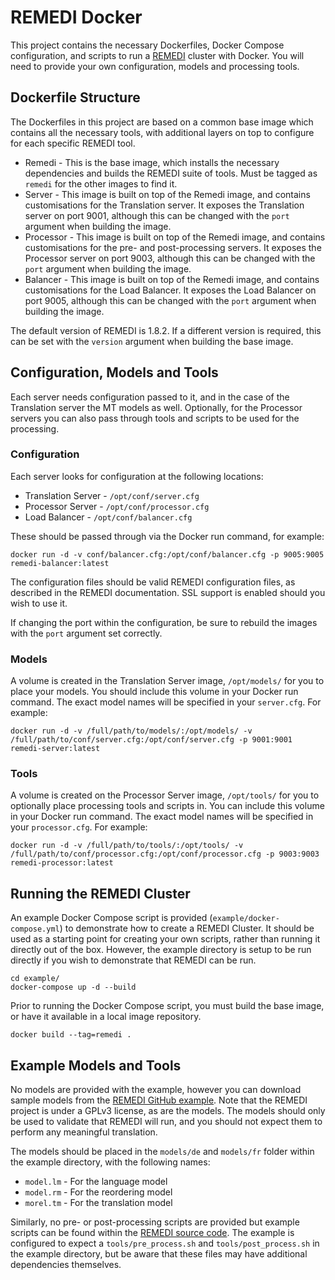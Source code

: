 # REMEDI Docker

This project contains the necessary Dockerfiles, Docker Compose configuration, and scripts to run a [REMEDI](https://github.com/ivan-zapreev/Distributed-Translation-Infrastructure/) cluster with Docker. You will need to provide your own configuration, models and processing tools.

## Dockerfile Structure

The Dockerfiles in this project are based on a common base image which contains all the necessary tools, with additional layers on top to configure for each specific REMEDI tool.

* Remedi - This is the base image, which installs the necessary dependencies and builds the REMEDI suite of tools. Must be tagged as `remedi` for the other images to find it.
* Server - This image is built on top of the Remedi image, and contains customisations for the Translation server. It exposes the Translation server on port 9001, although this can be changed with the `port` argument when building the image.
* Processor - This image is built on top of the Remedi image, and contains customisations for the pre- and post-processing servers. It exposes the Processor server on port 9003, although this can be changed with the `port` argument when building the image.
* Balancer - This image is built on top of the Remedi image, and contains customisations for the Load Balancer. It exposes the Load Balancer on port 9005, although this can be changed with the `port` argument when building the image.

The default version of REMEDI is 1.8.2. If a different version is required, this can be set with the `version` argument when building the base image.

## Configuration, Models and Tools

Each server needs configuration passed to it, and in the case of the Translation server the MT models as well. Optionally, for the Processor servers you can also pass through tools and scripts to be used for the processing.

### Configuration

Each server looks for configuration at the following locations:

* Translation Server - `/opt/conf/server.cfg`
* Processor Server - `/opt/conf/processor.cfg`
* Load Balancer - `/opt/conf/balancer.cfg`

These should be passed through via the Docker run command, for example:

    docker run -d -v conf/balancer.cfg:/opt/conf/balancer.cfg -p 9005:9005 remedi-balancer:latest

The configuration files should be valid REMEDI configuration files, as described in the REMEDI documentation. SSL support is enabled should you wish to use it.

If changing the port within the configuration, be sure to rebuild the images with the `port` argument set correctly.

### Models

A volume is created in the Translation Server image, `/opt/models/` for you to place your models. You should include this volume in your Docker run command. The exact model names will be specified in your `server.cfg`. For example:

    docker run -d -v /full/path/to/models/:/opt/models/ -v /full/path/to/conf/server.cfg:/opt/conf/server.cfg -p 9001:9001 remedi-server:latest

### Tools

A volume is created on the Processor Server image, `/opt/tools/` for you to optionally place processing tools and scripts in. You can include this volume in your Docker run command. The exact model names will be specified in your `processor.cfg`. For example:

    docker run -d -v /full/path/to/tools/:/opt/tools/ -v /full/path/to/conf/processor.cfg:/opt/conf/processor.cfg -p 9003:9003 remedi-processor:latest

## Running the REMEDI Cluster

An example Docker Compose script is provided (`example/docker-compose.yml`) to demonstrate how to create a REMEDI Cluster. It should be used as a starting point for creating your own scripts, rather than running it directly out of the box. However, the example directory is setup to be run directly if you wish to demonstrate that REMEDI can be run.

    cd example/
    docker-compose up -d --build

Prior to running the Docker Compose script, you must build the base image, or have it available in a local image repository.

    docker build --tag=remedi . 

## Example Models and Tools

No models are provided with the example, however you can download sample models from the [REMEDI GitHub example](https://github.com/ivan-zapreev/Distributed-Translation-Infrastructure/tree/master/demo/no-tls/models).
Note that the REMEDI project is under a GPLv3 license, as are the models.
The models should only be used to validate that REMEDI will run, and you should not expect them to perform any meaningful translation.

The models should be placed in the `models/de` and `models/fr` folder within the example directory, with the following names:

* `model.lm` - For the language model
* `model.rm` - For the reordering model
* `morel.tm` - For the translation model

Similarly, no pre- or post-processing scripts are provided but example scripts can be found within the [REMEDI source code](https://github.com/ivan-zapreev/Distributed-Translation-Infrastructure/tree/master/script/text).
The example is configured to expect a `tools/pre_process.sh` and `tools/post_process.sh` in the example directory, but be aware that these files may have additional dependencies themselves.
